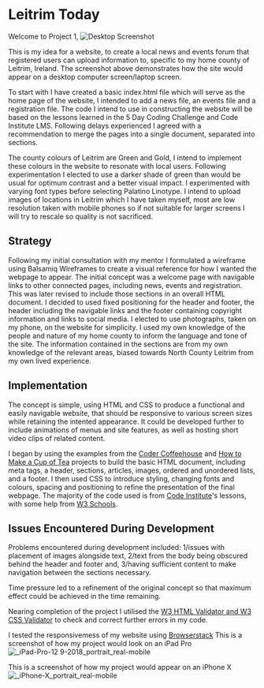 # Leitrim Today

Welcome to Project 1,
![Desktop Screenshot](https://github.com/Shea-Kelly/leitrim-today/assets/136702564/75143236-10ed-4cc1-874d-e5c3654c56ea)

This is my idea for a website, to create a local news and events forum that registered users can upload information to, specific to my home county of Leitrim, Ireland. The screenshot above demonstrates how the site would appear on a desktop computer screen/laptop screen.

To start with I have created a basic index.html file which will serve as the home page of the website, I intended to add a news file, an events file and a registration file. The code I intend to use in constructing the website will be based on the lessons learned in the 5 Day Coding Challenge and Code Institute LMS. Following delays experienced I agreed with a recommendation to merge the pages into a single document, separated into sections.

The county colours of Leitrim are Green and Gold, I intend to implement these colours in the website to resonate with local users. Following experimentation I elected to use a darker shade of green than would be usual for optimum contrast and a better visual impact. I experimented with varying font types before selecting Palatino Linotype. I intend to upload images of locations in Leitrim which I have taken myself, most are low resolution taken with mobile phones so if not suitable for larger screens I will try to rescale so quality is not sacrificed. 

## Strategy

Following my initial consultation with my mentor I formulated a wireframe using Balsamiq Wireframes to create a visual reference for how I wanted the webpage to appear. The initial concept was a welcome page with navigable links to other connected pages, including news, events and registration. This was later revised to include those sections in an overall HTML document. I decided to used fixed positioning for the header and footer, the header including the navigable links and the footer containing copyright information and links to social media. I elected to use photographs, taken on my phone, on the website for simplicity. I used my own knowledge of the people and nature of my home county to inform the language and tone of the site. The information contained in the sections are from my own knowledge of the relevant areas, biased towards North County Leitrim from my own lived experience.

## Implementation

The concept is simple, using HTML and CSS to produce a functional and easily navigable website, that should be responsive to various screen sizes while retaining the intented appearance. It could be developed further to include animations of menus and site features, as well as hosting short video clips of related content.

I began by using the examples from the [Coder Coffeehouse](https://learn.codeinstitute.net/courses/course-v1:CodeInstitute+LRR101+2021_T1/courseware/b4e5b2c91d0a4ee3bb24fac71811b23f/fb53b5df2fbd47f183297ff8c93040c1/) and [How to Make a Cup of Tea](https://learn.codeinstitute.net/courses/course-v1:CodeInstitute+AACC+2021/courseware/7dcccde95af649d0a9dcd8a1aaad1e96/d1cbc2d2b2b54a24b18923471613764a/) projects to build the basic HTML document, including meta tags, a header, sections, articles, images, ordered and unordered lists, and a footer. I then used CSS to introduce styling, changing fonts and colours, spacing and positioning to refine the presentation of the final webpage. The majority of the code used is from [Code Institute](https://learn.codeinstitute.net/dashboard)'s lessons, with some help from [W3 Schools](https://www.w3schools.com/).

## Issues Encountered During Development

Problems encountered during development included: 
1/issues with placement of images alongside text, 
2/text from the body being obscured behind the header and footer and,
3/having sufficient content to make navigation between the sections necessary. 

Time pressure led to a refinement of the original concept so that maximum effect could be achieved in the time remaining.

Nearing completion of the project I utilised the [W3 HTML Validator and W3 CSS Validator](https://www.w3.org/developers/tools/) to check and correct further errors in my code.

I tested the responsivemess of my website using [Browserstack](https://www.browserstack.com/responsive)
This is a screenshot of how my project would look on an iPad Pro
![_iPad-Pro-12 9-2018_portrait_real-mobile](https://github.com/Shea-Kelly/leitrim-today/assets/136702564/05d1583c-c430-4ec4-9581-8cf563ab26b9)

This is a screenshot of how my project would appear on an iPhone X
![_iPhone-X_portrait_real-mobile](https://github.com/Shea-Kelly/leitrim-today/assets/136702564/ada98e93-8c34-461a-9143-710c7249a6d8)
